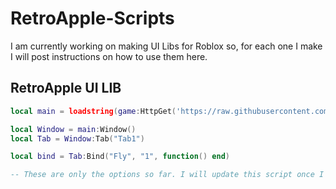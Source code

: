 # RetroApple-Scripts

I am currently working on making UI Libs for Roblox so, for each one I make I will post instructions on how to use them here.

## RetroApple UI LIB
```lua
local main = loadstring(game:HttpGet('https://raw.githubusercontent.com/Retroapple/RetroApple-Scripts/UI-Libs/RetroAppleUI.txt'))()

local Window = main:Window()
local Tab = Window:Tab("Tab1")

local bind = Tab:Bind("Fly", "1", function() end)

-- These are only the options so far. I will update this script once I make new functions
